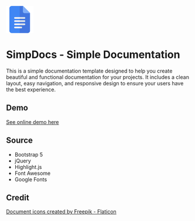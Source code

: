 <img src="https://raw.githubusercontent.com/dyazincahya/simp-docs/refs/heads/main/images/icon.png" height="74" />

# SimpDocs - Simple Documentation
This is a simple documentation template designed to help you create beautiful and functional documentation for your projects. It includes a clean layout, easy navigation, and responsive design to ensure your users have the best experience.

## Demo
[See online demo here](https://dyazincahya.github.io/simp-docs)

## Source
- Bootstrap 5
-  jQuery
-  Highlight.js
-  Font Awesome
-  Google Fonts

## Credit
<a href="https://www.flaticon.com/free-icons/document" title="document icons">Document icons created by Freepik - Flaticon</a>
